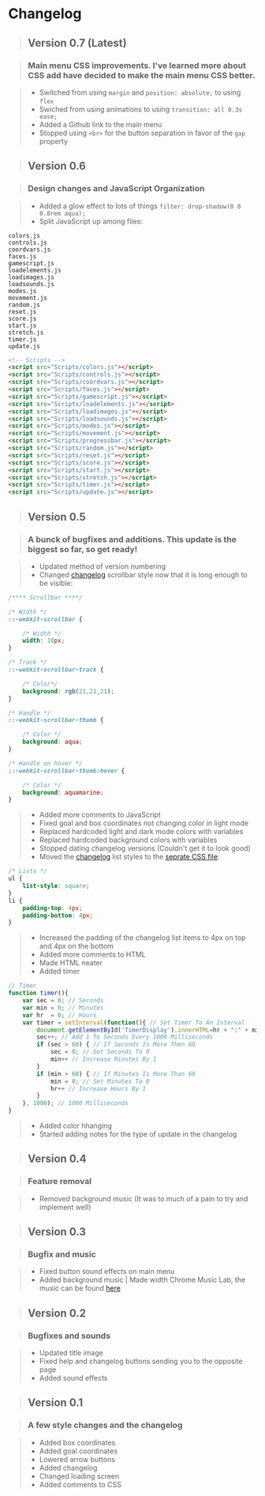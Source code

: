 # Changelog
> ## Version 0.7 (Latest)

> ### Main menu CSS improvements. I've learned more about CSS add have decided to make the main menu CSS better.

> - Switched from using `margin` and `position: absolute;` to using `flex`
> - Swiched from using animations to using `transition: all 0.3s ease;`
> - Added a Github link to the main menu
> - Stopped using `<br>` for the button separation in favor of the `gap` property

> ## Version 0.6

> ### Design changes and JavaScript Organization

> - Added a glow effect to lots of things `filter: drop-shadow(0 0 0.8rem aqua);`
> - Split JavaScript up among files:
```
colors.js
controls.js
coordvars.js
faces.js
gamescript.js
loadelements.js
loadimages.js
loadsounds.js
modes.js
movement.js
random.js
reset.js
score.js
start.js
stretch.js
timer.js
update.js
```
```html
<!-- Scripts -->
<script src="Scripts/colors.js"></script>
<script src="Scripts/controls.js"></script>
<script src="Scripts/coordvars.js"></script>
<script src="Scripts/faces.js"></script>
<script src="Scripts/gamescript.js"></script>
<script src="Scripts/loadelements.js"></script>
<script src="Scripts/loadimages.js"></script>
<script src="Scripts/loadsounds.js"></script>
<script src="Scripts/modes.js"></script>
<script src="Scripts/movement.js"></script>
<script src="Scripts/progressbar.js"></script>
<script src="Scripts/random.js"></script>
<script src="Scripts/reset.js"></script>
<script src="Scripts/score.js"></script>
<script src="Scripts/start.js"></script>
<script src="Scripts/stretch.js"></script>
<script src="Scripts/timer.js"></script>
<script src="Scripts/update.js"></script>
```

> ## Version 0.5

> ### A bunck of bugfixes and additions. This update is the biggest so far, so get ready!

> - Updated method of version numbering
> - Changed [changelog](/Changelog/changelog.html) scrollbar style now that it is long enough to be visible:
```css
/**** Scrollbar ****/

/* Width */
::-webkit-scrollbar {

    /* Width */
    width: 10px;
}

/* Track */
::-webkit-scrollbar-track {

    /* Color*/
    background: rgb(21,21,21);
}

/* Handle */
::-webkit-scrollbar-thumb {

    /* Color */
    background: aqua;
}

/* Handle on hover */
::-webkit-scrollbar-thumb:hover {

    /* Color */
    background: aquamarine;
}
```
> - Added more comments to JavaScript
> - Fixed goal and box coordinates not changing color in light mode
> - Replaced hardcoded light and dark mode colors with variables
> - Replaced hardcoded background colors with variables
> - Stopped dating changelog versions (Couldn't get it to look good)
> - Moved the [changelog](/Changelog/changelog.html) list styles to the [seprate CSS file](/Changelog/changelogstyles.css):
```css
/* Lists */
ul {
    list-style: square;
}
li {
    padding-top: 4px;
    padding-bottom: 4px;
}
```
> - Increased the padding of the changelog list items to 4px on top and 4px on the bottom
> - Added more comments to HTML
> - Made HTML neater
> - Added timer
```js
// Timer
function timer(){
    var sec = 0; // Seconds
    var min = 0; // Minutes
    var hr  = 0; // Hours
    var timer = setInterval(function(){ // Set Timer To An Interval
        document.getElementById('TimerDisplay').innerHTML=hr + ":" + min + ":" + sec; // Set Time Display To Hours:Minutes:Seconds
        sec++; // Add 1 To Seconds Every 1000 Milliseconds
        if (sec > 60) { // If Seconds Is More Then 60
            sec = 0; // Set Seconds To 0
            min++ // Increase Minutes By 1
        }
        if (min > 60) { // If Minutes Is More Than 60
            min = 0; // Set Minutes To 0
            hr++ // Increase Hours By 1
        }
    }, 1000); // 1000 Milliseconds
}
```
> - Added color hhanging
> - Started adding notes for the type of update in the changelog

> ## Version 0.4

> ### Feature removal

> - Removed background music (It was to much of a pain to try and implement well)

> ## Version 0.3

> ### Bugfix and music

> - Fixed button sound effects on main menu
> - Added background music | Made width Chrome Music Lab, the music can be found [here](https://musiclab.chromeexperiments.com/Song-Maker/song/5857563646754816)

> ## Version 0.2

> ### Bugfixes and sounds

> - Updated title image
> - Fixed help and changelog buttons sending you to the opposite page
> - Added sound effects

> ## Version 0.1

> ### A few style changes and the changelog

> - Added box coordinates
> - Added goal coordinates
> - Lowered arrow buttons
> - Added changelog
> - Changed loading screen
> - Added comments to CSS